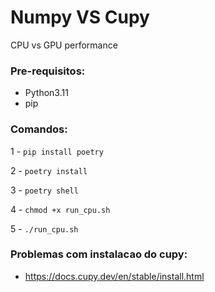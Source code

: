 # Numpy VS Cupy

CPU vs GPU performance

### Pre-requisitos:

- Python3.11
- pip

### Comandos:

1 - `pip install poetry`

2 - `poetry install`

3 - `poetry shell`

4 - `chmod +x run_cpu.sh`

5 - `./run_cpu.sh`



### Problemas com instalacao do cupy:

- https://docs.cupy.dev/en/stable/install.html